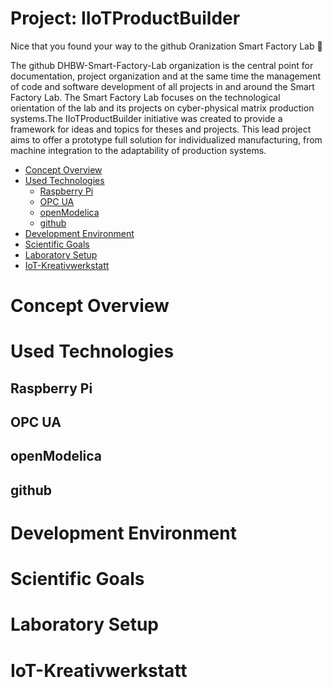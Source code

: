 # Project: IIoTProductBuilder

Nice that you found your way to the github Oranization Smart Factory Lab  👋

The github DHBW-Smart-Factory-Lab organization is the central point for documentation, project organization and at the same time the management of code and software development of all projects in and around the Smart Factory Lab.
The Smart Factory Lab focuses on the technological orientation of the lab and its projects on cyber-physical matrix production systems.The IIoTProductBuilder initiative was created to provide a framework for ideas and topics for theses and projects. This lead project aims to offer a prototype full solution for individualized manufacturing, from machine integration to the adaptability of production systems. 

<!--

Table of contents
=================

<!--ts-->
   * [Concept Overview](#concept-overview)
   * [Used Technologies](#used-technologies)
      * [Raspberry Pi](#raspberry-pi)
      * [OPC UA](#opc-ua)
      * [openModelica](#openModelica)
      * [github](#github)
   * [Development Environment](#development-environment)
   * [Scientific Goals](#scientific-goals)
   * [Laboratory Setup](#laboratory-setup)
   * [IoT-Kreativwerkstatt](#IoT-Kreativwerkstatt)

<!--te-->


Concept Overview
============


Used Technologies
=================
Raspberry Pi
------------
OPC UA
------
openModelica
------------
github
------


Development Environment
=======================
Scientific Goals
================
Laboratory Setup
================


IoT-Kreativwerkstatt
====================
